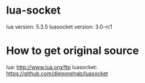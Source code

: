 # lua-socket

lua version: 5.3.5
luasocket version: 3.0-rc1

# How to get original source
lua: http://www.lua.org/ftp
luasocket: https://github.com/diegonehab/luasocket
